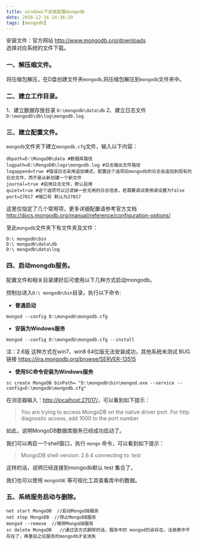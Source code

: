 ```yaml
---
title: windows下安装配置mongodb
date: 2016-12-16 14:36:29
tags: [mongodb]
---
```

安装文件：官方网站 http://www.mongodb.org/downloads  
选择对应系统的文件下载。

### 一、解压缩文件。
  将压缩包解压，在D盘创建文件夹`mongodb`,将压缩包解压到`mongodb`文件夹中。

### 二、建立工作目录。
  1、建立数据存放目录  `D:\mongodb\data\db`
  2、建立日志文件  `D:\mongodb\db\log\mongodb.log`
  
### 三、建立配置文件。
`mongodb`文件夹下建立`mongodb.cfg`文件，输入以下内容：

```language-git
dbpath=D:\MongoDB\data #数据库路径
logpath=D:\MongoDB\logs\mongodb.log #日志输出文件路径
logappend=true #错误日志采用追加模式，配置这个选项后mongodb的日志会追加到现有的日志文件，而不是从新创建一个新文件
journal=true #启用日志文件，默认启用
quiet=true #这个选项可以过滤掉一些无用的日志信息，若需要调试使用请设置为false
port=27017 #端口号 默认为27017
```
  
这里仅指定了几个常用项，更多详细配置请参考官方文档 http://docs.mongodb.org/manual/reference/configuration-options/
  
至此`mongodb`文件夹下有文件夹及文件：

```language-git
D:\ mongodb\bin
D:\ mongodb\data\db
D:\ mongodb\data\log
```
  
### 四、启动mongdb服务。

配置文件和相关目录建好后可使用以下几种方式启动mongodb。

控制台进入`D:\ mongodb\bin`目录，执行以下命令:

+ **普通启动** 

```language-git
mongod --config D:\mongodb\mongodb.cfg
```

+ **安装为Windows服务**

```language-git
mongod --config D:\mongodb\mongodb.cfg --install
```

注：2.6版 这种方式在win7、win8 64位版无法安装成功，其他系统未测试
BUG链接 https://jira.mongodb.org/browse/SERVER-13515

+ **使用SC命令安装为Windows服务**

 ```language-git
sc create MongoDB binPath= "D:\mongodb\bin\mongod.exe --service --config=D:\mongodb\mongodb.cfg"
```

在浏览器输入：[http://localhost:27017/](http://localhost:27017/)，可以看到如下提示：
> You are trying to access MongoDB on the native driver port. For http diagnostic access, add 1000 to the port number

如此，说明MongoDB数据库服务已经成功启动了。

我们可以再启一个shell窗口，执行 `mongo` 命令，可以看到如下提示：
> MongoDB shell version: 2.6.4
  connecting to: test

这样的话，说明已经连接到mongodb默认 test 集合了。

我们也可以使用 `mongoVUE` 等可视化工具查看库中的数据。

  
### 五、系统服务启动与删除。

```language-git
net start MongoDB  //启动MongoDB服务  
net stop MongoDB  //停止MongoDB服务   
mongod --remove  //移除MongoDB服务 
sc delete MongoDB   //通过该方式删除的话，服务中的 mongod仍会存在，注册表中不存在了，再重启之后服务的mongodb才会消失
```
